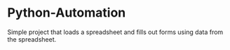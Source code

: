 # Python-Automation

Simple project that loads a spreadsheet and fills out forms using data from the spreadsheet.
